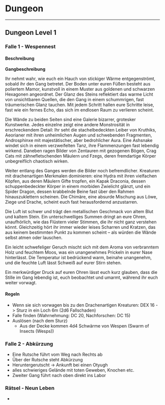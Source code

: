 # Dungeon
---
## Dungeon Level 1
### Falle 1 - Wespennest

#### Beschreibung
**Gangbeschreibung**  

Ihr nehmt wahr, wie euch ein Hauch von stickiger Wärme entgegenströmt, sobald ihr den Gang betretet. Der Boden unter euren Füßen besteht aus poliertem Mamor, kunstvoll in einem Muster aus goldenen und schwarzen Hexagonen angeordnet. Der Glanz des Steins reflektiert das warme Licht von unsichtbaren Quellen, die den Gang in einem schummrigen, fast träumerischen Glanz tauchen. Mit jedem Schritt hallen eure Schritte leise, fast wie ein fernes Echo, das sich im endlosen Raum zu verlieren scheint.  

Die Wände zu beiden Seiten sind eine Galerie bizarrer, grotesker Kunstwerke. Jedes einzelne zeigt eine andere Monstrosität in erschreckendem Detail: Ihr seht die stachelbedeckten Leiber von Kruthiks, Aeorianer mit ihren unheimlichen Augen und schwebenden Fragmenten, Androsphinxe mit majestätischer, aber bedrohlicher Aura. Eine Ashsnake windet sich in einem verzweifelten Tanz, ihre Flammenzungen fast lebendig wirkend. Daneben ragen Bilder von Zentauren mit gezogenen Bögen, Crag Cats mit zähnefletschenden Mäulern und Fzegs, deren fremdartige Körper unbegreiflich chaotisch wirken.  

Weiter entlang des Ganges werden die Bilder noch befremdlicher. Kreaturen mit drachenartigen Merkmalen dominieren: eine Hydra mit ihren vielfachen Köpfen, aus deren Mäulern Gifte tropfen, ein Kapak Draconia, dessen schuppenbedeckter Körper in einem morbiden Zwielicht glänzt, und ein Spider Dragon, dessen krabbelnde Beine fast über den Rahmen hinauszuklettern scheinen. Die Chimäre, eine absurde Mischung aus Löwe, Ziege und Drache, scheint euch fast herausfordernd anzustarren.  

Die Luft ist schwer und trägt den metallischen Geschmack von altem Blut und kaltem Stein. Ein unterschwelliges Summen dringt an eure Ohren, unaufhörlich, wie das Flüstern vieler Stimmen, die ihr nicht ganz verstehen könnt. Gleichzeitig hört ihr immer wieder leises Scharren und Kratzen, das aus keinem bestimmten Punkt zu kommen scheint – als würden die Wände selbst atmen oder lauschen.  

Ein leicht schwefeliger Geruch mischt sich mit dem Aroma von verbranntem Holz und feuchtem Moos, was ein unangenehmes Prickeln in eurer Nase hinterlässt. Die Temperatur ist bedrückend warm, beinahe unangenehm, und die feuchte Luft lässt Schweiß auf eurer Stirn stehen. 

Ein merkwürdiger Druck auf euren Ohren lässt euch kurz glauben, dass die Stille im Gang lebendig ist, euch beobachtet und umarmt, während ihr euch weiter vorwagt.

#### Regeln

- Wenn sie sich vorwagen bis zu den Drachenartigen Kreaturen: DEX 16 -> Sturz in ein Loch 6m (2d6 Fallschaden)
- Falle finden (Wahrnehmung: DC 20, Nachforschen: DC 15)
- Auslösen (nach dem Sturz)
  - Aus der Decke kommen 4d4 Schwärme von Wespen (Swarm of Insects (Wesps))


### Falle 2 - Abkürzung
- Eine Rutsche führt vom Weg nach Rechts ab
- Über der Rutsche steht Abkürzung
- Heruntergerutscht -> Ankunft bei einen Otyugh
- alles schwieriges Gelände mit toten Geweben, Knochen etc.
- Zweiter Gang führt nach oben direkt ins Labor

### Rätsel - Neun Leben
-
